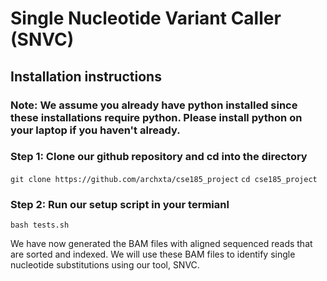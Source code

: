 # Single Nucleotide Variant Caller (SNVC) 

## Installation instructions
### Note: We assume you already have python installed since these installations require python. Please install python on your laptop if you haven't already. 

### Step 1: Clone our github repository and cd into the directory
``` git clone https://github.com/archxta/cse185_project ```
``` cd cse185_project ```

### Step 2: Run our setup script in your termianl
```bash tests.sh```

We have now generated the BAM files with aligned sequenced reads that are sorted and indexed. We will use these BAM files to identify single nucleotide substitutions using our tool, SNVC.  


 
















